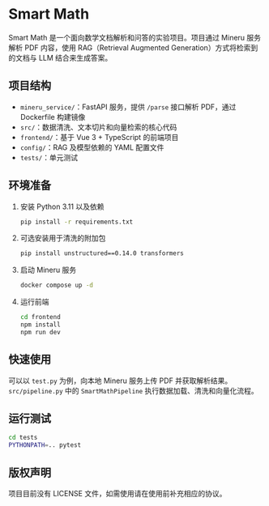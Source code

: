 # Smart Math

Smart Math 是一个面向数学文档解析和问答的实验项目。项目通过 Mineru 服务解析 PDF 内容，使用 RAG（Retrieval Augmented Generation）方式将检索到的文档与 LLM 结合来生成答案。

## 项目结构
- `mineru_service/`：FastAPI 服务，提供 `/parse` 接口解析 PDF，通过 Dockerfile 构建镜像
- `src/`：数据清洗、文本切片和向量检索的核心代码
- `frontend/`：基于 Vue 3 + TypeScript 的前端项目
- `config/`：RAG 及模型依赖的 YAML 配置文件
- `tests/`：单元测试

## 环境准备
1. 安装 Python 3.11 以及依赖
   ```bash
   pip install -r requirements.txt
   ```
2. 可选安装用于清洗的附加包
   ```bash
   pip install unstructured==0.14.0 transformers
   ```
3. 启动 Mineru 服务
   ```bash
   docker compose up -d
   ```
4. 运行前端
   ```bash
   cd frontend
   npm install
   npm run dev
   ```

## 快速使用
可以以 `test.py` 为例，向本地 Mineru 服务上传 PDF 并获取解析结果。`src/pipeline.py` 中的 `SmartMathPipeline` 执行数据加载、清洗和向量化流程。

## 运行测试
```bash
cd tests
PYTHONPATH=.. pytest
```

## 版权声明
项目目前没有 LICENSE 文件，如需使用请在使用前补充相应的协议。
